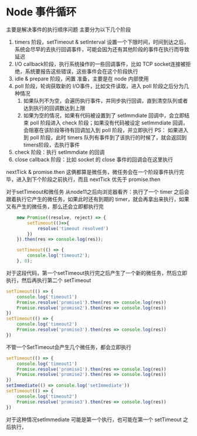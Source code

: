 # Node 事件循环
主要是解决事件的执行顺序问题
主要分为以下几个阶段
1. timers 阶段，setTimeout & setInterval 设置一个下限时间，时间到达之后，系统会尽早的去执行回调事件，可能会因为还有其他阶段的事件在执行而导致延迟
2. I/O callback阶段，执行系统操作的一些回调事件，比如 TCP socket连接被拒绝，系统要报告这些错误，这些事件会在这个阶段执行
3. idle & prepare 阶段，闲置 准备，主要是在 node 内部使用
4. poll 阶段，轮询获取新的 I/O事件，比如文件读取，进入 poll 阶段之后分为几种情况
    1. 如果队列不为空，会遍历执行事件，并同步执行回调，直到清空队列或者达到执行的回调数达到上限
    2. 如果为空的情况，如果有代码被设置到了 setImmdiate 回调中，会立即结束 poll 阶段进入 check 阶段；如果没有代码被设定 setImmdiate 回调，会阻塞在该阶段等待有回调加入到 poll 阶段，并立即执行
    PS： 如果进入到 poll 阶段，此时 timers 队列有事件到了该执行的时候了，就会返回到timers阶段，去执行事件
5. check 阶段：执行 setImmdiate 的回调
6. close callback 阶段：比如 socket 的 close 事件的回调会在这里执行

nextTick & promise.then 
这俩都算是微任务，微任务会在一个阶段事件执行完毕，进入到下个阶段之前执行，而且 nextTick 优先于 promise.then 

对于setTimeout和微任务
从node11之后向浏览器看齐：执行了一个 timer 之后会跟着执行它产生的微任务，如果此时还有到期的 timer，就会再拿出来执行，如果又有产生的微任务，那么还会立即都执行完
```js
    new Promise((resolve, reject) => {
        setTimeout(()=>{
            resolve('timeout resolved')
        })
    }).then(res => console.log(res));

    setTimeout(() => {
        console.log('timeout2');
    }, 0);
```
对于这段代码，第一个setTimeout执行完之后产生了一个新的微任务，然后立即执行，然后再执行第二个 setTimeout
```js
setTimeout(() => {
    console.log('timeout1')
    Promise.resolve('promise1').then(res => console.log(res))
    Promise.resolve('promise2').then(res => console.log(res))
})
setTimeout(() => {
    console.log('timeout2')
    Promise.resolve('promise3').then(res => console.log(res))
})
```
不管一个SetTimeout会产生几个微任务，都会立即执行
```js
setTimeout(() => {
    console.log('timeout1')
    Promise.resolve('promise1').then(res => console.log(res))
    Promise.resolve('promise2').then(res => console.log(res))
})
setImmediate(() => console.log('setImmediate'))
setTimeout(() => {
    console.log('timeout2')
    Promise.resolve('promise3').then(res => console.log(res))
})
```
对于这种情况setImmediate 可能是第一个执行，也可能在第一个 setTimeout 之后执行，